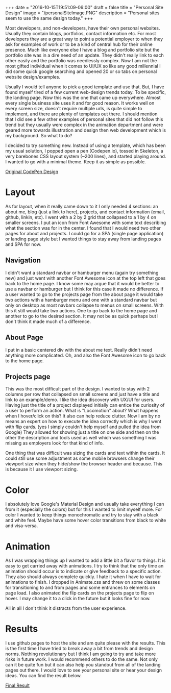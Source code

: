 +++
date = "2016-10-15T19:51:09-06:00"
draft = false
title = "Personal Site Design"
image = "/personalSiteImage.PNG"
description = "Personal sites seem to use the same design today."
+++

Most developers, and non-developers, have their own personal websites. Usually they contain blogs, portfolios, contact information etc. For most developers they are a great way to point a potential employer to when they ask for examples of work or to be a kind of central hub for their online presence. Much like everyone else I have a blog and portfolio site but the portfolio site was in a dire need of an update. They didn't really link to each other easily and the portfolio was needlessly complex. Now I am not the most gifted individual when it comes to UI/UX so like any good millennial I did some quick google searching and opened 20 or so tabs on personal website design/examples.

Usually I would tell anyone to pick a good template and use that. But, I have found myself tired of a few current web-design trends today. To be specific, the landing page. Now this was the one that came up everywhere. Almost every single business site uses it and for good reason. It works well on every screen size, doesn't require multiple urls, is quite simple to implement, and there are plenty of templates out there. I should mention that I did see a few other examples of personal sites that did not follow this trend but they usually were complex in the animation department and were geared more towards illustration and design then web development which is my background. So what to do?

I decided to try something new. Instead of using a template, which has been my usual solution, I popped open a pen (Codepen.io),  tossed in Skeleton, a very barebones CSS layout system (~200 lines), and started playing around. I wanted to go with a minimal theme. Keep it as simple as possible.

[Original CodePen Design](http://codepen.io/gerrells-david/pen/VKjkPG)

# Layout

As for layout, when it really came down to it I only needed 4 sections: an about me, blog (just a link to here), projects, and contact information (email, github, linkin, etc). I went with a 2 by 2 grid that collapsed to a 1 by 4 on smaller screens. I put an icon from Font Awesome with some text describing what the section was for in the center. I found that I would need two other pages for about and projects. I could go for a SPA (single page application) or landing page style but I wanted things to stay away from landing pages and SPA for now.

## Navigation

I didn't want a standard navbar or hamburger menu (again try something new) and just went with another Font Awesome icon at the top left that goes back to the home page. I know some may argue that it would be better to use a navbar or hamburger but I think for this case it made no difference. If a user wanted to go to the projects page from the about page it would take two actions with a hamburger menu and one with a standard navbar but only on desktop as most navbars collapse to menus on small screens. With this it still would take two actions. One to go back to the home page and another to go to the desired section. It may not be as quick perhaps but I don't think it made much of a difference.

## About Page

I put in a basic centered div with the about me text. Really didn't need anything more complicated. Oh, and also the Font Awesome icon to go back to the home page.

## Projects page

This was the most difficult part of the design. I wanted to stay with 2 columns per row that collapsed on small screens and just have a title and link to an example/demo. I like the idea discovery with UX/UI for users. Having just the title of a project displayed initially can entice the curiosity of a user to perform an action. What is "Locomotion" about? What happens when I hover/click on this? It also can help reduce clutter. Now I am by no means an expert on how to execute the idea correctly which is why I went with flip cards. (yes I simply couldn't help myself and pulled the idea from Google) They allowed for showing just a title on one side and then on the other the description and tools used as well which was something I was missing as employers look for that kind of info.

One thing that was difficult was sizing the cards and text within the cards. It could still use some adjustment as some mobile browsers change their viewport size when they hide/show the browser header and because. This is because it I use viewport sizing.

# Color

I absolutely love Google's Material Design and usually take everything I can from it (especially the colors) but for this I wanted to limit myself more. For color I wanted to keep things monochromatic and try to stay with a black and white feel. Maybe have some hover color transitions from black to white and visa-versa.

# Animation

As I was wrapping things up I wanted to add a little bit a flavor to things. It is easy to get carried away with animations. I try to think that the only time an animation should occur is to indicate or give feedback to a specific action. They also should always complete quickly. I hate it when I have to wait for animations to finish. I dropped in Animate.css and threw on some classes for transitioning to and from pages and some entrances to elements on page load. I also animated the flip cards on the projects page to flip on hover. I may change it to a click in the future but it looks fine for now.

All in all I don't think it distracts from the user experience.

# Results

I use github pages to host the site and am quite please with the results. This is the first time I have tried to break away a bit from trends and design norms. Nothing revolutionary but I think I am going to try and take more risks in future work. I would recommend others to do the same. Not only can it be quite fun but it can also help you standout from all of the landing pages out there. I would love to see your personal site or hear your design ideas. You can find the result below.

[Final Result](https://dgerrells.github.io/personal-site)
